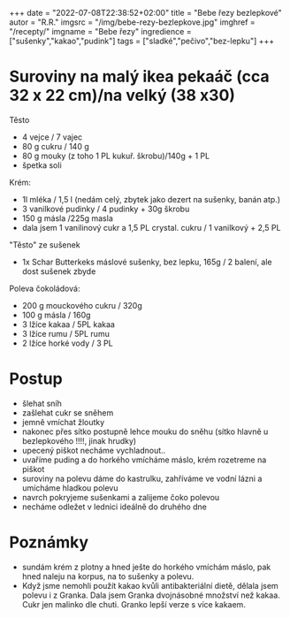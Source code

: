 
+++
date = "2022-07-08T22:38:52+02:00"
title = "Bebe řezy bezlepkové"
autor = "R.R."
imgsrc = "/img/bebe-rezy-bezlepkove.jpg"
imghref = "/recepty/"
imgname = "Bebe řezy"
ingredience = ["sušenky","kakao","pudink"]
tags = ["sladké","pečivo","bez-lepku"]
+++

# Suroviny na malý ikea pekaáč (cca 32 x 22 cm)/na velký (38 x30)
Těsto 
- 4 vejce / 7 vajec
- 80 g cukru / 140 g
- 80 g mouky (z toho 1 PL kukuř. škrobu)/140g + 1 PL
- špetka soli

Krém:
- 1l mléka / 1,5 l (nedám celý, zbytek jako dezert na sušenky, banán atp.)
- 3 vanilkové pudinky / 4 pudinky + 30g škrobu
- 150 g másla /225g masla
- dala jsem 1 vanilinový cukr a 1,5 PL crystal. cukru / 1 vanilkový + 2,5 PL

"Těsto" ze sušenek
- 1x Schar Butterkeks máslové sušenky, bez lepku, 165g / 2 balení, ale dost sušenek zbyde

Poleva čokoládová:
- 200 g mouckového cukru / 320g
- 100 g másla / 160g
- 3 lžíce kakaa / 5PL kakaa 
- 3 lžíce rumu / 5PL rumu
- 2 lžíce horké vody / 3 PL


# Postup
- šlehat sníh 
- zašlehat cukr se sněhem
- jemně vmíchat žloutky
- nakonec přes sítko postupně lehce mouku do sněhu
(sítko hlavně u bezlepkového !!!!, jinak hrudky)
- upecený piškot necháme vychladnout..
- uvaříme puding a do horkého vmícháme máslo, krém  rozetreme na piškot
- suroviny na polevu dáme do kastrulku, zahříváme ve vodní lázni a umícháme hladkou polevu
- navrch pokryjeme sušenkami a zalijeme čoko polevou
- necháme odležet v  lednici ideálně do druhého dne

# Poznámky
- sundám krém z plotny a hned ješte do horkého vmíchám máslo, pak hned naleju na korpus, na to sušenky a polevu. 
- Když jsme nemohli použít kakao kvůli antibakteriální dietě, dělala jsem polevu i z Granka. Dala jsem Granka dvojnásobné množství než kakaa. Cukr jen malinko dle chuti. Granko lepší verze s více kakaem.